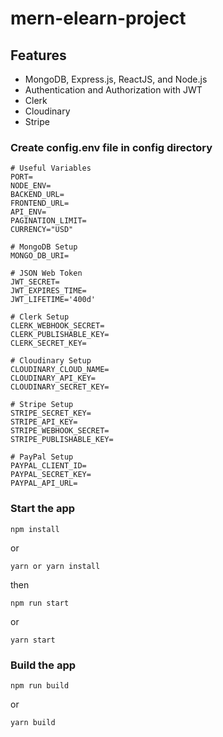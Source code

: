 # mern-elearn-project

## Features
- MongoDB, Express.js, ReactJS, and Node.js
- Authentication and Authorization with JWT
- Clerk
- Cloudinary
- Stripe

### Create config.env file in config directory
```env
# Useful Variables
PORT=
NODE_ENV=
BACKEND_URL=
FRONTEND_URL=
API_ENV=
PAGINATION_LIMIT=
CURRENCY="USD"

# MongoDB Setup
MONGO_DB_URI=

# JSON Web Token
JWT_SECRET=
JWT_EXPIRES_TIME=
JWT_LIFETIME='400d'

# Clerk Setup
CLERK_WEBHOOK_SECRET= 
CLERK_PUBLISHABLE_KEY=
CLERK_SECRET_KEY= 

# Cloudinary Setup
CLOUDINARY_CLOUD_NAME=
CLOUDINARY_API_KEY=
CLOUDINARY_SECRET_KEY=

# Stripe Setup
STRIPE_SECRET_KEY=
STRIPE_API_KEY=
STRIPE_WEBHOOK_SECRET=
STRIPE_PUBLISHABLE_KEY=

# PayPal Setup
PAYPAL_CLIENT_ID=
PAYPAL_SECRET_KEY=
PAYPAL_API_URL=

```
### Start the app
```shell
npm install
```
or 
```shell
yarn or yarn install
```
then
```shell
npm run start
```
or 

```shell
yarn start
```

### Build the app
```shell
npm run build
```
or 

```shell
yarn build
```